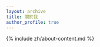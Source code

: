 ```yaml
---
layout: archive
title: 關於我
author_profile: true
---
```


<!-- 統一使用 about-content.md -->

{% include zh/about-content.md %}